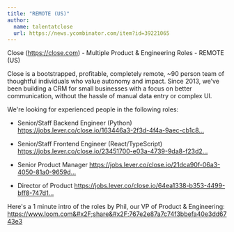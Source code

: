 ```yaml
---
title: "REMOTE (US)"
author:
  name: talentatclose
  url: https://news.ycombinator.com/item?id=39221065
---
```

Close (<a href="https:&#x2F;&#x2F;close.com" rel="nofollow">https:&#x2F;&#x2F;close.com</a>) - Multiple Product &amp; Engineering Roles - REMOTE (US)

Close is a bootstrapped, profitable, completely remote, ~90 person team of thoughtful individuals who value autonomy and impact. Since 2013, we’ve been building a CRM for small businesses with a focus on better communication, without the hassle of manual data entry or complex UI.

We&#x27;re looking for experienced people in the following roles:

- Senior&#x2F;Staff Backend Engineer (Python)
<a href="https:&#x2F;&#x2F;jobs.lever.co&#x2F;close.io&#x2F;163446a3-2f3d-4f4a-9aec-cb1c87c179e9" rel="nofollow">https:&#x2F;&#x2F;jobs.lever.co&#x2F;close.io&#x2F;163446a3-2f3d-4f4a-9aec-cb1c8...</a>

- Senior&#x2F;Staff Frontend Engineer (React&#x2F;TypeScript)
<a href="https:&#x2F;&#x2F;jobs.lever.co&#x2F;close.io&#x2F;23451700-e03a-4739-9da8-f23d2aad91d2" rel="nofollow">https:&#x2F;&#x2F;jobs.lever.co&#x2F;close.io&#x2F;23451700-e03a-4739-9da8-f23d2...</a>

- Senior Product Manager
<a href="https:&#x2F;&#x2F;jobs.lever.co&#x2F;close.io&#x2F;21dca90f-06a3-4050-81a0-9659dd187010" rel="nofollow">https:&#x2F;&#x2F;jobs.lever.co&#x2F;close.io&#x2F;21dca90f-06a3-4050-81a0-9659d...</a>

- Director of Product
<a href="https:&#x2F;&#x2F;jobs.lever.co&#x2F;close.io&#x2F;64ea1338-b353-4499-bff8-747d1b72b3b2" rel="nofollow">https:&#x2F;&#x2F;jobs.lever.co&#x2F;close.io&#x2F;64ea1338-b353-4499-bff8-747d1...</a>

Here&#x27;s a 1 minute intro of the roles by Phil, our VP of Product &amp; Engineering: <a href="https:&#x2F;&#x2F;www.loom.com&#x2F;share&#x2F;767e2e87a7c74f3bbefa40e3dd6743e3" rel="nofollow">https:&#x2F;&#x2F;www.loom.com&#x2F;share&#x2F;767e2e87a7c74f3bbefa40e3dd6743e3</a>
